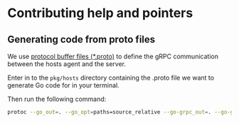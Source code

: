 # Contributing help and pointers

## Generating code from proto files

We use [protocol buffer files (*.proto)](https://developers.google.com/protocol-buffers) to define the gRPC communication between the hosts agent and the server.

Enter in to the `pkg/hosts` directory containing the .proto file we want to generate Go code for in your terminal.

Then run the following command:
```bash
protoc --go_out=. --go_opt=paths=source_relative --go-grpc_out=. --go-grpc_opt=paths=source_relative hosts.proto
```
